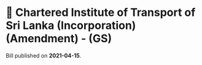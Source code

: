 # 📄  Chartered Institute of Transport of Sri Lanka (Incorporation)  (Amendment) - (GS)

Bill published on **2021-04-15**.
